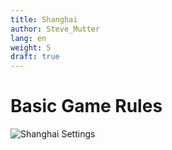 ```yaml
---
title: Shanghai
author: Steve_Mutter
lang: en
weight: 5
draft: true
---
```


# Basic Game Rules



![Shanghai Settings](/game-settings/images/shanghai.png)

